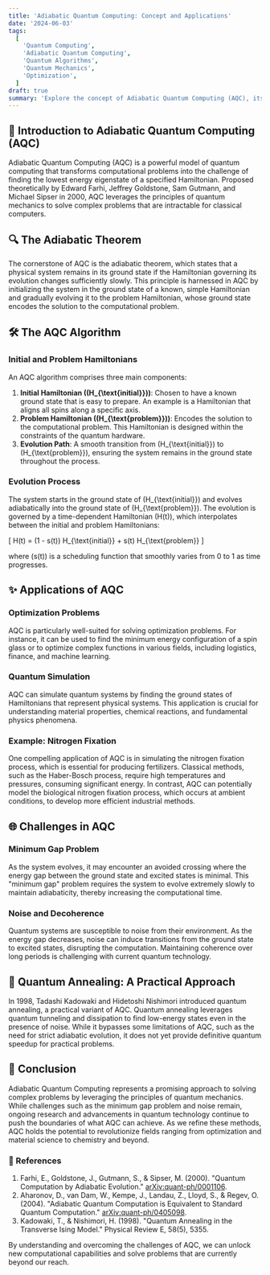 ```yaml
---
title: 'Adiabatic Quantum Computing: Concept and Applications'
date: '2024-06-03'
tags:
  [
    'Quantum Computing',
    'Adiabatic Quantum Computing',
    'Quantum Algorithms',
    'Quantum Mechanics',
    'Optimization',
  ]
draft: true
summary: 'Explore the concept of Adiabatic Quantum Computing (AQC), its principles, and its applications. Understand the adiabatic theorem, the problem Hamiltonian, and the challenges involved in implementing AQC for practical problems.'
---
```


## 🌌 Introduction to Adiabatic Quantum Computing (AQC)

Adiabatic Quantum Computing (AQC) is a powerful model of quantum computing that transforms computational problems into the challenge of finding the lowest energy eigenstate of a specified Hamiltonian. Proposed theoretically by Edward Farhi, Jeffrey Goldstone, Sam Gutmann, and Michael Sipser in 2000, AQC leverages the principles of quantum mechanics to solve complex problems that are intractable for classical computers.

## 🔍 The Adiabatic Theorem

The cornerstone of AQC is the adiabatic theorem, which states that a physical system remains in its ground state if the Hamiltonian governing its evolution changes sufficiently slowly. This principle is harnessed in AQC by initializing the system in the ground state of a known, simple Hamiltonian and gradually evolving it to the problem Hamiltonian, whose ground state encodes the solution to the computational problem.

## 🛠 The AQC Algorithm

### Initial and Problem Hamiltonians

An AQC algorithm comprises three main components:

1. **Initial Hamiltonian (\(H_{\text{initial}}\))**: Chosen to have a known ground state that is easy to prepare. An example is a Hamiltonian that aligns all spins along a specific axis.
2. **Problem Hamiltonian (\(H_{\text{problem}}\))**: Encodes the solution to the computational problem. This Hamiltonian is designed within the constraints of the quantum hardware.
3. **Evolution Path**: A smooth transition from \(H_{\text{initial}}\) to \(H_{\text{problem}}\), ensuring the system remains in the ground state throughout the process.

### Evolution Process

The system starts in the ground state of \(H_{\text{initial}}\) and evolves adiabatically into the ground state of \(H_{\text{problem}}\). The evolution is governed by a time-dependent Hamiltonian \(H(t)\), which interpolates between the initial and problem Hamiltonians:

\[ H(t) = (1 - s(t)) H_{\text{initial}} + s(t) H_{\text{problem}} \]

where \(s(t)\) is a scheduling function that smoothly varies from 0 to 1 as time progresses.

## ✨ Applications of AQC

### Optimization Problems

AQC is particularly well-suited for solving optimization problems. For instance, it can be used to find the minimum energy configuration of a spin glass or to optimize complex functions in various fields, including logistics, finance, and machine learning.

### Quantum Simulation

AQC can simulate quantum systems by finding the ground states of Hamiltonians that represent physical systems. This application is crucial for understanding material properties, chemical reactions, and fundamental physics phenomena.

### Example: Nitrogen Fixation

One compelling application of AQC is in simulating the nitrogen fixation process, which is essential for producing fertilizers. Classical methods, such as the Haber-Bosch process, require high temperatures and pressures, consuming significant energy. In contrast, AQC can potentially model the biological nitrogen fixation process, which occurs at ambient conditions, to develop more efficient industrial methods.

## 🌐 Challenges in AQC

### Minimum Gap Problem

As the system evolves, it may encounter an avoided crossing where the energy gap between the ground state and excited states is minimal. This "minimum gap" problem requires the system to evolve extremely slowly to maintain adiabaticity, thereby increasing the computational time.

### Noise and Decoherence

Quantum systems are susceptible to noise from their environment. As the energy gap decreases, noise can induce transitions from the ground state to excited states, disrupting the computation. Maintaining coherence over long periods is challenging with current quantum technology.

## 🌟 Quantum Annealing: A Practical Approach

In 1998, Tadashi Kadowaki and Hidetoshi Nishimori introduced quantum annealing, a practical variant of AQC. Quantum annealing leverages quantum tunneling and dissipation to find low-energy states even in the presence of noise. While it bypasses some limitations of AQC, such as the need for strict adiabatic evolution, it does not yet provide definitive quantum speedup for practical problems.

## 🌌 Conclusion

Adiabatic Quantum Computing represents a promising approach to solving complex problems by leveraging the principles of quantum mechanics. While challenges such as the minimum gap problem and noise remain, ongoing research and advancements in quantum technology continue to push the boundaries of what AQC can achieve. As we refine these methods, AQC holds the potential to revolutionize fields ranging from optimization and material science to chemistry and beyond.

### 📜 References

1. Farhi, E., Goldstone, J., Gutmann, S., & Sipser, M. (2000). "Quantum Computation by Adiabatic Evolution." [arXiv:quant-ph/0001106](https://arxiv.org/abs/quant-ph/0001106).
2. Aharonov, D., van Dam, W., Kempe, J., Landau, Z., Lloyd, S., & Regev, O. (2004). "Adiabatic Quantum Computation is Equivalent to Standard Quantum Computation." [arXiv:quant-ph/0405098](https://arxiv.org/abs/quant-ph/0405098).
3. Kadowaki, T., & Nishimori, H. (1998). "Quantum Annealing in the Transverse Ising Model." Physical Review E, 58(5), 5355.

By understanding and overcoming the challenges of AQC, we can unlock new computational capabilities and solve problems that are currently beyond our reach.